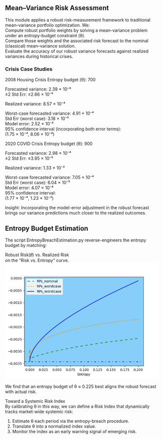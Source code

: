## Mean–Variance Risk Assessment

This module applies a robust risk-measurement framework to traditional mean–variance portfolio optimization. We:  
Compute robust portfolio weights by solving a mean–variance problem under an entropy-budget constraint (θ).  
Compare those weights and the associated risk forecast to the nominal (classical) mean–variance solution.  
Evaluate the accuracy of our robust variance forecasts against realized variances during historical crises.

### Crisis Case Studies
2008 Housing Crisis
Entropy budget (θ): 700

Forecasted variance: 2.39 × 10⁻⁴  
±2 Std Err: ±2.66 × 10⁻⁵

Realized variance: 8.57 × 10⁻⁴

Worst-case forecasted variance: 4.91 × 10⁻⁴  
Std Err (worst case): 3.18 × 10⁻⁵  
Model error: 2.52 × 10⁻⁴  
95% confidence interval (incorporating both error terms):  
(1.75 × 10⁻⁴, 8.06 × 10⁻⁴)

2020 COVID Crisis
Entropy budget (θ): 900

Forecasted variance: 2.98 × 10⁻⁴  
±2 Std Err: ±3.95 × 10⁻⁵

Realized variance: 1.33 × 10⁻³

Worst-case forecasted variance: 7.05 × 10⁻⁴  
Std Err (worst case): 6.04 × 10⁻⁵  
Model error: 4.07 × 10⁻⁴  
95% confidence interval:  
(1.77 × 10⁻⁴, 1.23 × 10⁻³)

Insight: Incorporating the model-error adjustment in the robust forecast brings our variance predictions much closer to the realized outcomes.

## Entropy Budget Estimation
The script EntropyBreachEstimation.py reverse-engineers the entropy budget by matching:

Robust Risk(𝜃) vs. Realized Risk  
on the “Risk vs. Entropy” curve.  
![EntropyvsRisk](EntropyvsRiskCurve.png)

We find that an entropy budget of θ ≈ 0.225 best aligns the robust forecast with actual risk.

Toward a Systemic Risk Index  
By calibrating θ in this way, we can define a Risk Index that dynamically tracks market-wide systemic risk:

1. Estimate θ each period via the entropy-breach procedure.  
2. Translate θ into a normalized index value.  
3. Monitor the index as an early warning signal of emerging risk.  
